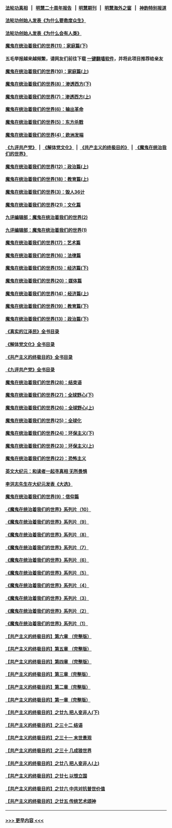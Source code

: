 #### [法轮功真相](https://github.com/gfw-breaker/truth/blob/master/README.md?t=0) &nbsp;&nbsp;|&nbsp;&nbsp; [明慧二十周年报告](https://github.com/gfw-breaker/mh-reports/blob/master/README.md?t=0) &nbsp;&nbsp;|&nbsp;&nbsp;[明慧期刊](https://github.com/gfw-breaker/mh-qikan) &nbsp;&nbsp;|&nbsp;&nbsp; [明慧海外之窗](https://github.com/gfw-breaker/mh-news/blob/master/README.md?t=0) &nbsp;&nbsp;|&nbsp;&nbsp; [神韵特别报道](https://github.com/gfw-breaker/mh-news/blob/master/shenyun.md?t=0)
#### [法轮功创始人发表《为什么要救度众生》](../pages/nsc422/n13975246.md?t=06210043) 
#### [法轮功创始人发表《为什么会有人类》](../pages/nsc422/n13912117.md?t=06210043) 
#### [魔鬼在统治着我们的世界(11)：家庭篇(下)](../pages/nsc422/n10440961.md?t=06210043) 
#### 五毛举报越来越频繁，请网友们前往下载 [一键翻墙软件](https://github.com/gfw-breaker/ssr-accounts)，并将此项目推荐给亲友
#### [魔鬼在统治着我们的世界(10)：家庭篇(上)](../pages/nsc422/n10435448.md?t=06210043) 
#### [魔鬼在统治着我们的世界(8)：渗透西方(下)](../pages/nsc422/n10429603.md?t=06210043) 
#### [魔鬼在统治着我们的世界(7)：渗透西方(上)](../pages/nsc422/n10426013.md?t=06210043) 
#### [魔鬼在统治着我们的世界(6)：输出革命](../pages/nsc422/n10421536.md?t=06210043) 
#### [魔鬼在统治着我们的世界(5)：东方杀戮](../pages/nsc422/n10417707.md?t=06210043) 
#### [魔鬼在统治着我们的世界(4)：欧洲发端](../pages/nsc422/n10414890.md?t=06210043) 
#### [《九评共产党》](https://github.com/begood0513/9ping.md/blob/master/README.md) &nbsp;|&nbsp; [《解体党文化》](../../../../jtdwh.md/blob/master/README.md)  &nbsp;|&nbsp; [《共产主义的终极目的》](../../../../gczydzjmd.md/blob/master/README.md) &nbsp;|&nbsp; [《魔鬼在统治我们的世界》](../../../../mgztzwmdsj.md/blob/master/README.md) 
#### [魔鬼在统治着我们的世界(12)：政治篇(上)](../pages/nsc422/n10444576.md?t=06210043) 
#### [魔鬼在统治着我们的世界(18)：教育篇(上)](../pages/nsc422/n10526970.md?t=06210043) 
#### [魔鬼在统治着我们的世界(3)：毁人36计](../pages/nsc422/n10411583.md?t=06210043) 
#### [魔鬼在统治着我们的世界(21)：文化篇](../pages/nsc422/n10597706.md?t=06210043) 
#### [九评编辑部：魔鬼在统治着我们的世界(2)](../pages/nsc422/n10410036.md?t=06210043) 
#### [九评编辑部：魔鬼在统治着我们的世界(1)](../pages/nsc422/n10406825.md?t=06210043) 
#### [魔鬼在统治着我们的世界(17)：艺术篇](../pages/nsc422/n10499093.md?t=06210043) 
#### [魔鬼在统治着我们的世界(16)：法律篇](../pages/nsc422/n10485969.md?t=06210043) 
#### [魔鬼在统治着我们的世界(15)：经济篇(下)](../pages/nsc422/n10469975.md?t=06210043) 
#### [魔鬼在统治着我们的世界(20)：媒体篇](../pages/nsc422/n10586579.md?t=06210043) 
#### [魔鬼在统治着我们的世界(14)：经济篇(上)](../pages/nsc422/n10457370.md?t=06210043) 
#### [魔鬼在统治着我们的世界(19)：教育篇(下)](../pages/nsc422/n10564808.md?t=06210043) 
#### [魔鬼在统治着我们的世界(13)：政治篇(下)](../pages/nsc422/n10448270.md?t=06210043) 
#### [《真实的江泽民》全书目录](../pages/nsc422/n13721399.md?t=06210043) 
#### [《解体党文化》全书目录](../pages/nsc422/n13721157.md?t=06210043) 
#### [《共产主义的终极目的》全书目录](../pages/nsc422/n13721048.md?t=06210043) 
#### [《九评共产党》全书目录](../pages/nsc422/n13708085.md?t=06210043) 
#### [魔鬼在统治着我们的世界(28)：结束语](../pages/nsc422/n10936246.md?t=06210043) 
#### [魔鬼在统治着我们的世界(27)：全球野心(下)](../pages/nsc422/n10928319.md?t=06210043) 
#### [魔鬼在统治着我们的世界(26)：全球野心(上)](../pages/nsc422/n10900318.md?t=06210043) 
#### [魔鬼在统治着我们的世界(25)：全球化](../pages/nsc422/n10788205.md?t=06210043) 
#### [魔鬼在统治着我们的世界(24)：环保主义(下)](../pages/nsc422/n10695307.md?t=06210043) 
#### [魔鬼在统治着我们的世界(23)：环保主义(上)](../pages/nsc422/n10688613.md?t=06210043) 
#### [魔鬼在统治着我们的世界(22)：恐怖主义](../pages/nsc422/n10614727.md?t=06210043) 
#### [英文大纪元：和读者一起寻真相 无所畏惧](../pages/nsc422/n12542027.md?t=06210043) 
#### [李洪志先生在大纪元发表《大选》](../pages/nsc422/n12534746.md?t=06210043) 
#### [魔鬼在统治着我们的世界(9)：信仰篇](../pages/nsc422/n10432159.md?t=06210043) 
#### [《魔鬼在统治着我们的世界》系列片（10）](../pages/nsc422/n12292670.md?t=06210043) 
#### [《魔鬼在统治着我们的世界》系列片（9）](../pages/nsc422/n12290859.md?t=06210043) 
#### [《魔鬼在统治着我们的世界》系列片（8）](../pages/nsc422/n12287445.md?t=06210043) 
#### [《魔鬼在统治着我们的世界》系列片（7）](../pages/nsc422/n12283425.md?t=06210043) 
#### [《魔鬼在统治着我们的世界》系列片（6）](../pages/nsc422/n12282314.md?t=06210043) 
#### [《魔鬼在统治着我们的世界》系列片（5）](../pages/nsc422/n12281419.md?t=06210043) 
#### [《魔鬼在统治着我们的世界》系列片（4）](../pages/nsc422/n12274024.md?t=06210043) 
#### [《魔鬼在统治着我们的世界》系列片（3）](../pages/nsc422/n12271322.md?t=06210043) 
#### [《魔鬼在统治着我们的世界》系列片（2）](../pages/nsc422/n12269049.md?t=06210043) 
#### [《魔鬼在统治着我们的世界》系列片（1）](../pages/nsc422/n12267575.md?t=06210043) 
#### [【共产主义的终极目的】第六章 （完整版）](../pages/nsc422/n11428913.md?t=06210043) 
#### [【共产主义的终极目的】第五章 （完整版）](../pages/nsc422/n11428912.md?t=06210043) 
#### [【共产主义的终极目的】第四章 （完整版）](../pages/nsc422/n11428907.md?t=06210043) 
#### [【共产主义的终极目的】第三章（完整版）](../pages/nsc422/n11428848.md?t=06210043) 
#### [【共产主义的终极目的】第二章（完整版）](../pages/nsc422/n11428831.md?t=06210043) 
#### [【共产主义的终极目的】第一章（完整版）](../pages/nsc422/n11417651.md?t=06210043) 
#### [【共产主义的终极目的】之廿九 把人变非人(下)](../pages/nsc422/n11344140.md?t=06210043) 
#### [【共产主义的终极目的】之三十二 结语](../pages/nsc422/n11360535.md?t=06210043) 
#### [【共产主义的终极目的】之三十一 末世景观](../pages/nsc422/n11351129.md?t=06210043) 
#### [【共产主义的终极目的】之三十 几成狼世界](../pages/nsc422/n11348280.md?t=06210043) 
#### [【共产主义的终极目的】之廿八 把人变非人(上)](../pages/nsc422/n11340492.md?t=06210043) 
#### [【共产主义的终极目的】之廿七 以恨立国](../pages/nsc422/n11336944.md?t=06210043) 
#### [【共产主义的终极目的】之廿六 中共对抗普世价值](../pages/nsc422/n11324785.md?t=06210043) 
#### [【共产主义的终极目的】之廿五 传统艺术颂神](../pages/nsc422/n11296396.md?t=06210043) 

----
#### [ >>> 更早内容 <<< ](../indexes/nsc422-earlier.md)
